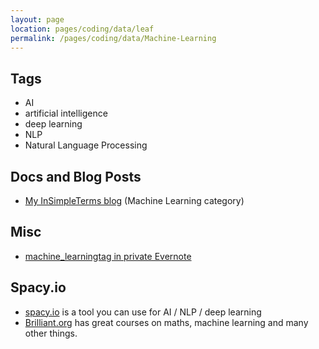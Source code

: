 ```yaml
---
layout: page
location: pages/coding/data/leaf
permalink: /pages/coding/data/Machine-Learning
---
```


## Tags

- AI
- artificial intelligence
- deep learning
- NLP
- Natural Language Processing

## Docs and Blog Posts

- [My InSimpleTerms blog](https://insimpleterms.blog/category/machine-learning) (Machine Learning category)


## Misc

- [machine_learningtag in private Evernote](https://www.evernote.com/client/web?login=true#?an=true&n=49ef15a4-401b-413a-b69a-2c066642ef7b&query=tag%1Fmachine_learning%1FtagGuid%3Abdc2a857-2c38-4f9b-8210-b97887029980%1Eview%3AVIEW%2FALL_NOTES&)

## Spacy.io

- [spacy.io](https://spacy.io/) is a tool you can use for AI / NLP / deep learning
- [Brilliant.org](https://brilliant.org/) has great courses on maths, machine learning and many other things.
